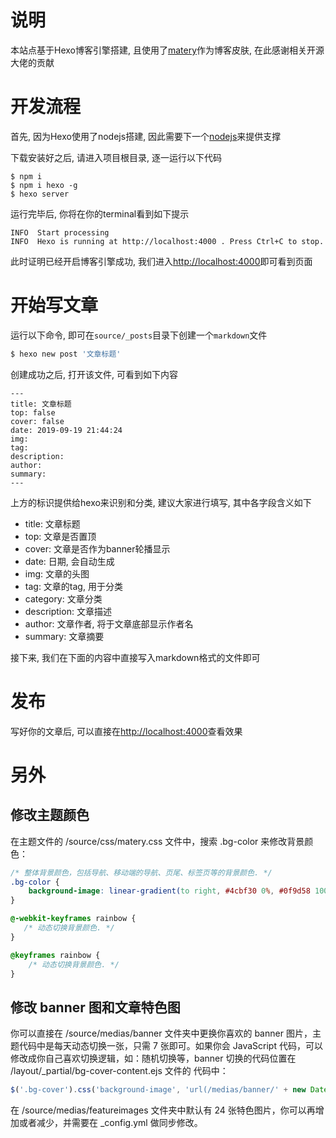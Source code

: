 # 说明

本站点基于Hexo博客引擎搭建, 且使用了[matery](https://github.com/blinkfox/hexo-theme-matery/blob/develop/README_CN.md)作为博客皮肤, 在此感谢相关开源大佬的贡献

# 开发流程

首先, 因为Hexo使用了nodejs搭建, 因此需要下一个[nodejs](http://nodejs.cn/download/)来提供支撑

下载安装好之后, 请进入项目根目录, 逐一运行以下代码

```
$ npm i
$ npm i hexo -g
$ hexo server
```

运行完毕后, 你将在你的terminal看到如下提示

```
INFO  Start processing
INFO  Hexo is running at http://localhost:4000 . Press Ctrl+C to stop.
```

此时证明已经开启博客引擎成功, 我们进入[http://localhost:4000](http://localhost:4000)即可看到页面

# 开始写文章

运行以下命令, 即可在`source/_posts`目录下创建一个`markdown`文件

``` bash
$ hexo new post '文章标题'
```

创建成功之后, 打开该文件, 可看到如下内容

```
---
title: 文章标题
top: false
cover: false
date: 2019-09-19 21:44:24
img: 
tag:
description:
author:
summary:
---
```

上方的标识提供给hexo来识别和分类, 建议大家进行填写, 其中各字段含义如下

- title: 文章标题
- top: 文章是否置顶
- cover: 文章是否作为banner轮播显示
- date: 日期, 会自动生成
- img: 文章的头图
- tag:  文章的tag, 用于分类
- category: 文章分类
- description: 文章描述
- author: 文章作者, 将于文章底部显示作者名
- summary: 文章摘要

接下来, 我们在下面的内容中直接写入markdown格式的文件即可

# 发布

写好你的文章后, 可以直接在[http://localhost:4000](http://localhost:4000)查看效果


# 另外

## 修改主题颜色

在主题文件的 /source/css/matery.css 文件中，搜索 .bg-color 来修改背景颜色：

``` css
/* 整体背景颜色，包括导航、移动端的导航、页尾、标签页等的背景颜色. */
.bg-color {
    background-image: linear-gradient(to right, #4cbf30 0%, #0f9d58 100%);
}

@-webkit-keyframes rainbow {
   /* 动态切换背景颜色. */
}

@keyframes rainbow {
    /* 动态切换背景颜色. */
}
```

## 修改 banner 图和文章特色图

你可以直接在 /source/medias/banner 文件夹中更换你喜欢的 banner 图片，主题代码中是每天动态切换一张，只需 7 张即可。如果你会 JavaScript 代码，可以修改成你自己喜欢切换逻辑，如：随机切换等，banner 切换的代码位置在 /layout/_partial/bg-cover-content.ejs 文件的 <script></script> 代码中：

``` js
$('.bg-cover').css('background-image', 'url(/medias/banner/' + new Date().getDay() + '.jpg)');
```

在 /source/medias/featureimages 文件夹中默认有 24 张特色图片，你可以再增加或者减少，并需要在 _config.yml 做同步修改。
